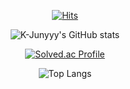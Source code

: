 <div align=center>
  
[![Hits](https://hits.seeyoufarm.com/api/count/incr/badge.svg?url=https%3A%2F%2Fgithub.com%2Fcyccc95&count_bg=%2379C83D&title_bg=%23555555&icon=&icon_color=%23E7E7E7&title=hits&edge_flat=false)](https://hits.seeyoufarm.com)

![K-Junyyy's GitHub stats](https://github-readme-stats.vercel.app/api?username=cyccc95&show_icons=true)

[![Solved.ac Profile](http://mazassumnida.wtf/api/generate_badge?boj=cyccc95)](https://solved.ac/cyccc95)

![Top Langs](https://github-readme-stats.vercel.app/api/top-langs/?username=cyccc95&layout=compact)
</div>

